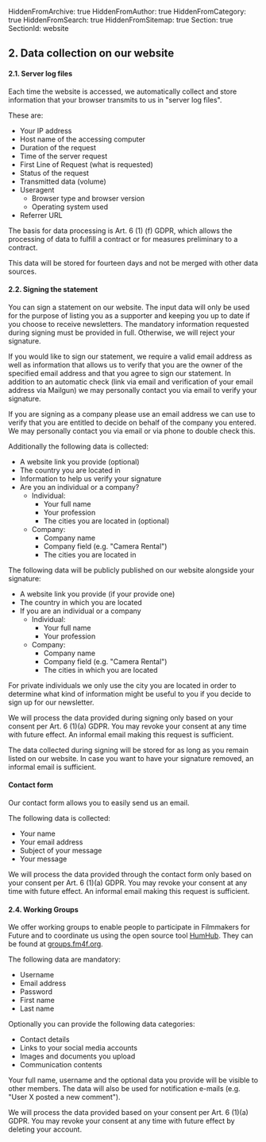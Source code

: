 HiddenFromArchive: true
HiddenFromAuthor: true
HiddenFromCategory: true
HiddenFromSearch: true
HiddenFromSitemap: true
Section: true
SectionId: website

## 2. Data collection on our website

#### 2.1. Server log files

Each time the website is accessed, we automatically collect and store information that your browser transmits to us in "server log files".

These are:
* Your IP address
* Host name of the accessing computer
* Duration of the request
* Time of the server request
* First Line of Request (what is requested)
* Status of the request
* Transmitted data (volume)
* Useragent
  * Browser type and browser version
  * Operating system used
* Referrer URL

The basis for data processing is Art. 6 (1) (f) GDPR, which allows the processing of data to fulfill a contract or for measures preliminary to a contract.

This data will be stored for fourteen days and not be merged with other data sources.

#### 2.2. Signing the statement

You can sign a statement on our website. The input data will only be used for the purpose of listing you as a supporter and keeping you up to date if you choose to receive newsletters. The mandatory information requested during signing must be provided in full. Otherwise, we will reject your signature.

If you would like to sign our statement, we require a valid email address as well as information that allows us to verify that you are the owner of the specified email address and that you agree to sign our statement. In addition to an automatic check (link via email and verification of your email address via Mailgun) we may personally contact you via email to verify your signature.

If you are signing as a company please use an email address we can use to verify that you are entitled to decide on behalf of the company you entered. We may personally contact you via email or via phone to double check this.

Additionally the following data is collected:

* A website link you provide (optional)
* The country you are located in
* Information to help us verify your signature
* Are you an individual or a company?
  * Individual:
    * Your full name
    * Your profession
    * The cities you are located in (optional)
  * Company:
    * Company name
    * Company field (e.g. "Camera Rental")
    * The cities you are located in

The following data will be publicly published on our website alongside your signature:

* A website link you provide (if your provide one)
* The country in which you are located
* If you are an individual or a company
  * Individual:
    * Your full name
    * Your profession
  * Company:
    * Company name
    * Company field (e.g. "Camera Rental")
    * The cities in which you are located

For private individuals we only use the city you are located in order to determine what kind of information might be useful to you if you decide to sign up for our newsletter.

We will process the data provided during signing only based on your consent per Art. 6 (1)(a) GDPR. You may revoke your consent at any time with future effect. An informal email making this request is sufficient.

The data collected during signing will be stored for as long as you remain listed on our website. In case you want to have your signature removed, an informal email is sufficient.

#### Contact form

Our contact form allows you to easily send us an email.

The following data is collected:

* Your name
* Your email address
* Subject of your message
* Your message

We will process the data provided through the contact form only based on your consent per Art. 6 (1)(a) GDPR. You may revoke your consent at any time with future effect. An informal email making this request is sufficient.

#### 2.4. Working Groups

We offer working groups to enable people to participate in Filmmakers for Future and to coordinate us using the open source tool [HumHub](https://www.humhub.com/en). They can be found at [groups.fm4f.org](https://groups.fm4f.org/). 

The following data are mandatory:

* Username
* Email address
* Password
* First name
* Last name


Optionally you can provide the following data categories:

* Contact details
* Links to your social media accounts
* Images and documents you upload
* Communication contents

Your full name, username and the optional data you provide will be visible to other members. The data will also be used for notification e-mails (e.g. "User X posted a new comment").

We will process the data provided based on your consent per Art. 6 (1)(a) GDPR. You may revoke your consent at any time with future effect by deleting your account.
